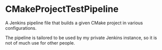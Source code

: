 # CMakeProjectTestPipeline
A Jenkins pipeline file that builds a given CMake project in various configurations.

The pipeline is tailored to be used by my private Jenkins instance, so it is not of much use for other people.
